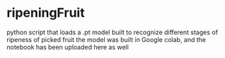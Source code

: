 # ripeningFruit
python script that loads a .pt model built to recognize different stages of ripeness of picked fruit 
the model was built in Google colab, and the notebook has been uploaded here as well
